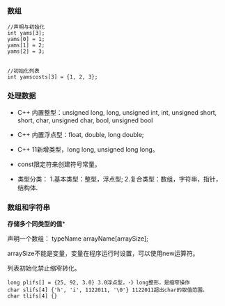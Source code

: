 ### 数组
```
//声明与初始化
int yams[3];
yams[0] = 1;
yams[1] = 2;
yams[2] = 3;


//初始化列表
int yamscosts[3] = {1, 2, 3};

```

### 处理数据

- C++ 内置整型：unsigned long, long, unsigned int, int, unsigned short, short, char, unsigned char, bool, unsigned bool

- C++ 内置浮点型：float, double, long double;

- C++ 11新增类型，long long, unsigned long long。

- const限定符来创建符号常量。

- 类型分类：
1.基本类型：整型，浮点型;
2.复合类型：数组，字符串，指针，结构体.

### 数组和字符串

**存储多个同类型的值***

声明一个数组：
typeName arrayName[arraySize];

arraySize不能是变量，变量在程序运行时设置，可以使用new运算符。

列表初始化禁止缩窄转化。
```
long plifs[] = {25, 92, 3.0} 3.0浮点型，-》long整形，是缩窄操作
char slifs[4] {'h', 'i', 1122011, '\0'} 1122011超出char的取值范围。
char tlifs[4] {}
```